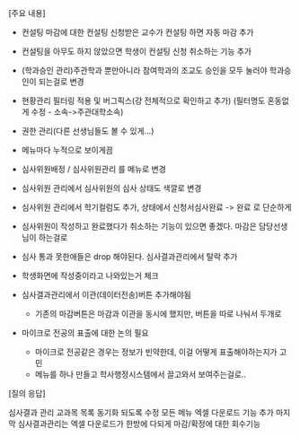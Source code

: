 \[주요 내용\]
- 컨설팅 마감에 대한 컨설팅 신청받은 교수가 컨설팅 하면 자동 마감 추가
- 컨설팅을 아무도 하지 않았으면 학생이 컨설팅 신청 취소하는 기능 추가
- (학과승인 관리)주관학과 뿐만아니라 참여학과의 조교도 승인을 모두 눌러야 학과승인이 되는걸로 변경
- 현황관리 필터링 적용 및 버그픽스(걍 전체적으로 확인하고 추가)
  (필터명도 혼동없게 수정 - 소속->주관대학소속)
- 권한 관리(다른 선생님들도 볼 수 있게...)
- 메뉴마다 누적으로 보이게끔
- 심사위원배정 / 심사위원관리 를 메뉴로 변경
- 심사위원 관리에서 심사위원의 심사 상태도 색깔로 변경
- 심사위원 관리에서 학기컬럼도 추가, 상태에서 신청서심사완료 -> 완료 로 단순하게
- 심사위원이 작성하고 완료했다가 취소하는 기능이 있으면 좋겠다. 마감은 담당선생님이 하는걸로
- 심사 통과 못한애들은 drop 해야된다. 심사결과관리에서 탈락 추가
- 학생화면에 작성중이라고 나와있는거 체크
- 심사결과관리에서 이관(데이터전송)버튼 추가해야됨
	- 기존의 마감버튼은 마감과 이관을 동시에 했지만, 버튼을 따로 나눠서 두개로 


- 마이크로 전공의 표출에 대한 논의 필요
	- 마이크로 전공같은 경우는 정보가 빈약한데, 이걸 어떻게 표출해야하는지가 고민
	- 메뉴를 하나 만들고 학사행정시스템에서 끌고와서 보여주는걸로..


\[질의 응답\]





심사결과 관리 교과목 목록 동기화 되도록 수정
모든 메뉴 엑셀 다운로드 기능 추가
마지막 심사결과관리는 엑셀 다운로드가 한방에 다되게
마감/확정에 대한 회수기능